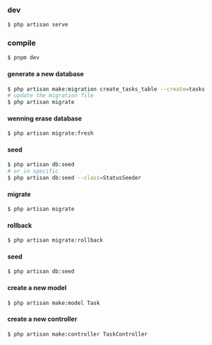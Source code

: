 ### dev

```bash
$ php artisan serve
```

### compile

```bash
$ pnpm dev
```

#### generate a new database

```bash
$ php artisan make:migration create_tasks_table --create=tasks
# update the migration file
$ php artisan migrate
```

#### wenning erase database

```bash
$ php artisan migrate:fresh
```

#### seed

```bash
$ php artisan db:seed
# or in specific
$ php artisan db:seed --class=StatusSeeder

```

#### migrate

```bash
$ php artisan migrate
```

#### rollback

```bash
$ php artisan migrate:rollback
```

#### seed

```bash
$ php artisan db:seed
```

#### create a new model

```bash
$ php artisan make:model Task
```

#### create a new controller

```bash
$ php artisan make:controller TaskController
```
